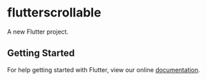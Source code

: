 # flutterscrollable

A new Flutter project.

## Getting Started

For help getting started with Flutter, view our online
[documentation](http://flutter.io/).
